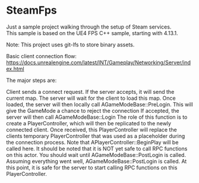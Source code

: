 # SteamFps

Just a sample project walking through the setup of Steam services.  
This sample is based on the UE4 FPS C++ sample, starting with 4.13.1.

Note: This project uses git-lfs to store binary assets.


Basic client connection flow:
https://docs.unrealengine.com/latest/INT/Gameplay/Networking/Server/index.html

The major steps are:

Client sends a connect request.
If the server accepts, it will send the current map.
The server will wait for the client to load this map.
Once loaded, the server will then locally call AGameModeBase::PreLogin.
This will give the GameMode a chance to reject the connection
If accepted, the server will then call AGameModeBase::Login
The role of this function is to create a PlayerController, which will then be replicated to the newly connected client. Once received, this PlayerController will replace the clients temporary PlayerController that was used as a placeholder during the connection process.
Note that APlayerController::BeginPlay will be called here. It should be noted that it is NOT yet safe to call RPC functions on this actor. You should wait until AGameModeBase::PostLogin is called.
Assuming everything went well, AGameModeBase::PostLogin is called.
At this point, it is safe for the server to start calling RPC functions on this PlayerController.